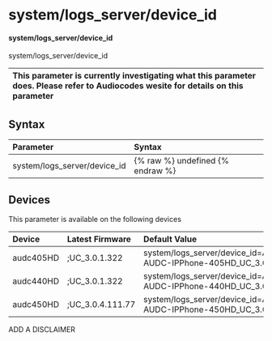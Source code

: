 ﻿---
description: system/logs_server/device_id
search: false
---

# system/logs_server/device_id

#### system/logs_server/device_id

system/logs_server/device_id


| This parameter is currently investigating what this parameter does. Please refer to Audiocodes wesite for details on this parameter | 
| :--- |

## Syntax
| Parameter | Syntax |
| :--- | :--- |
|system/logs_server/device_id | {% raw %} undefined {% endraw %}|

## Devices
This parameter is available on the following devices

| Device | Latest Firmware | Default Value |
|:---|:---|:---|
| audc405HD | ;UC_3.0.1.322 | system/logs_server/device_id=AUDC/3.0.1.322 AUDC-IPPhone-405HD_UC_3.0.1.322 
| audc440HD | ;UC_3.0.1.322 | system/logs_server/device_id=AUDC/3.0.1.322 AUDC-IPPhone-440HD_UC_3.0.1.322 
| audc450HD | ;UC_3.0.4.111.77 | system/logs_server/device_id=AUDC/3.0.4.111 AUDC-IPPhone-450HD_UC_3.0.4.111/77 

ADD A DISCLAIMER
